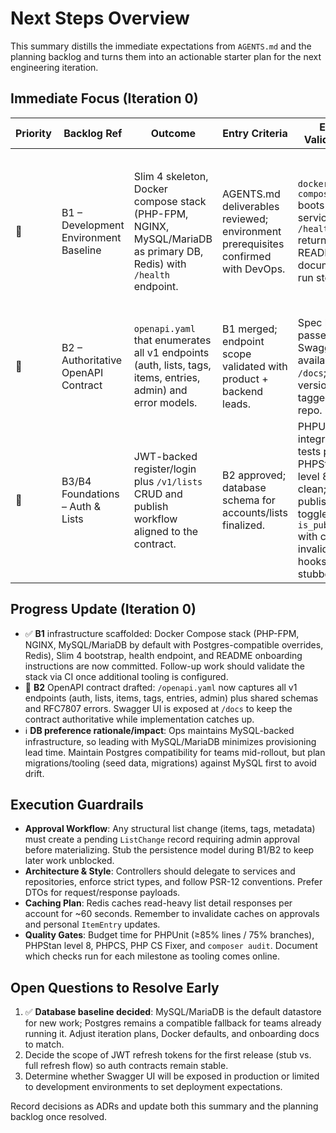 # Next Steps Overview

This summary distills the immediate expectations from `AGENTS.md` and the planning backlog and turns them into an actionable starter plan for the next engineering iteration.

## Immediate Focus (Iteration 0)

| Priority | Backlog Ref | Outcome | Entry Criteria | Exit Validation | Notes |
|----------|-------------|---------|----------------|-----------------|-------|
| 🚀 | B1 – Development Environment Baseline | Slim 4 skeleton, Docker compose stack (PHP-FPM, NGINX, MySQL/MariaDB as primary DB, Redis) with `/health` endpoint. | AGENTS.md deliverables reviewed; environment prerequisites confirmed with DevOps. | `docker compose up` boots all services; `/health` returns 200; README documents run steps. | Capture follow-up bugs or infra gaps in backlog as soon as discovered; ensure MySQL images/configs are the default while keeping Postgres compose overrides available. |
| 🚀 | B2 – Authoritative OpenAPI Contract | `openapi.yaml` that enumerates all v1 endpoints (auth, lists, tags, items, entries, admin) and error models. | B1 merged; endpoint scope validated with product + backend leads. | Spec lint passes; Swagger UI available at `/docs`; version tagged in repo. | Use the contract to drive early stub controllers once approved. |
| 🚀 | B3/B4 Foundations – Auth & Lists | JWT-backed register/login plus `/v1/lists` CRUD and publish workflow aligned to the contract. | B2 approved; database schema for accounts/lists finalized. | PHPUnit integration tests pass; PHPStan level 8 clean; publish toggles `is_published` with cache invalidation hooks stubbed. | Begin with service/repository scaffolding to keep controllers thin. |

## Progress Update (Iteration 0)
- ✅ **B1** infrastructure scaffolded: Docker Compose stack (PHP-FPM, NGINX, MySQL/MariaDB by default with Postgres-compatible overrides, Redis), Slim 4 bootstrap, health endpoint, and README onboarding instructions are now committed. Follow-up work should validate the stack via CI once additional tooling is configured.
- 🚧 **B2** OpenAPI contract drafted: `/openapi.yaml` now captures all v1 endpoints (auth, lists, items, tags, entries, admin) plus shared schemas and RFC7807 errors. Swagger UI is exposed at `/docs` to keep the contract authoritative while implementation catches up.
- ℹ️ **DB preference rationale/impact**: Ops maintains MySQL-backed infrastructure, so leading with MySQL/MariaDB minimizes provisioning lead time. Maintain Postgres compatibility for teams mid-rollout, but plan migrations/tooling (seed data, migrations) against MySQL first to avoid drift.

## Execution Guardrails

- **Approval Workflow**: Any structural list change (items, tags, metadata) must create a pending `ListChange` record requiring admin approval before materializing. Stub the persistence model during B1/B2 to keep later work unblocked.
- **Architecture & Style**: Controllers should delegate to services and repositories, enforce strict types, and follow PSR-12 conventions. Prefer DTOs for request/response payloads.
- **Caching Plan**: Redis caches read-heavy list detail responses per account for ~60 seconds. Remember to invalidate caches on approvals and personal `ItemEntry` updates.
- **Quality Gates**: Budget time for PHPUnit (≥85% lines / 75% branches), PHPStan level 8, PHPCS, PHP CS Fixer, and `composer audit`. Document which checks run for each milestone as tooling comes online.

## Open Questions to Resolve Early

1. ✅ **Database baseline decided**: MySQL/MariaDB is the default datastore for new work; Postgres remains a compatible fallback for teams already running it. Adjust iteration plans, Docker defaults, and onboarding docs to match.
2. Decide the scope of JWT refresh tokens for the first release (stub vs. full refresh flow) so auth contracts remain stable.
3. Determine whether Swagger UI will be exposed in production or limited to development environments to set deployment expectations.

Record decisions as ADRs and update both this summary and the planning backlog once resolved.
